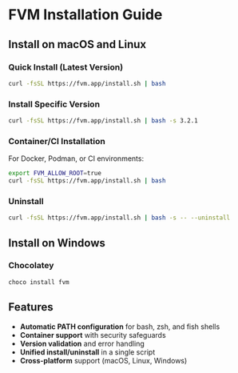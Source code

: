 # FVM Installation Guide

## Install on macOS and Linux

### Quick Install (Latest Version)

```bash
curl -fsSL https://fvm.app/install.sh | bash
```

### Install Specific Version

```bash
curl -fsSL https://fvm.app/install.sh | bash -s 3.2.1
```

### Container/CI Installation

For Docker, Podman, or CI environments:

```bash
export FVM_ALLOW_ROOT=true
curl -fsSL https://fvm.app/install.sh | bash
```

### Uninstall

```bash
curl -fsSL https://fvm.app/install.sh | bash -s -- --uninstall
```

## Install on Windows

### Chocolatey

```bash
choco install fvm
```

## Features

- **Automatic PATH configuration** for bash, zsh, and fish shells
- **Container support** with security safeguards
- **Version validation** and error handling
- **Unified install/uninstall** in a single script
- **Cross-platform** support (macOS, Linux, Windows)
